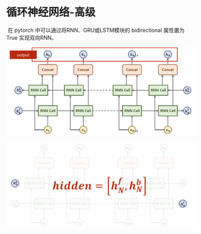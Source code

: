 # 循环神经网络-高级

​		在 pytorch 中可以通过将RNN、GRU或LSTM模块的 bidirectional 属性置为 True 实现双向RNN。

![image-20200821213407136](src-PyTorch深度学习实践/image-20200821213407136.png)

![image-20200821213429457](src-PyTorch深度学习实践/image-20200821213429457.png)



